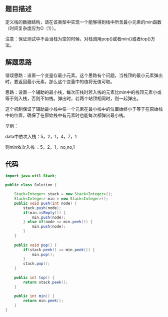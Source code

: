 ## 题目描述

定义栈的数据结构，请在该类型中实现一个能够得到栈中所含最小元素的min函数（时间复杂度应为O（1））。 

  注意：保证测试中不会当栈为空的时候，对栈调用pop()或者min()或者top()方法。

## 解题思路

错误思路：设置一个变量存最小元素。这个思路有个问题，当栈顶的最小元素弹出时，要返回最小元素，那么这个变量中的值将无值可取。

思路：设置一个辅助的最小栈，每次压栈时若入栈的元素比min中的栈顶元素小或等于则入栈，否则不如栈。弹出时，若两个站顶相同时，则一起弹出。

这个机制保证了辅助最小栈中任一个元素在最小栈中的位置始终小于等于在原始栈中的位置，确保了在原始栈中有元素时也能每次都弹出最小栈。

举例：

data中依次入栈：5，2，1，4，7，1

则min依次入栈 ：5，2，1，no,no,1

## 代码

```java
import java.util.Stack;

public class Solution {

    Stack<Integer> stack = new Stack<Integer>();
    Stack<Integer> min = new Stack<Integer>();
    public void push(int node) {
        stack.push(node);
        if(min.isEmpty()) {
            min.push(node);
        } else if(node <= min.peek()) {
            min.push(node);
        }
    }
    
    public void pop() {
        if(stack.peek() == min.peek()) {
            min.pop();
        }
        stack.pop();
    }
    
    public int top() {
        return stack.peek();
    }
    
    public int min() {
        return min.peek();
    }
}
```

